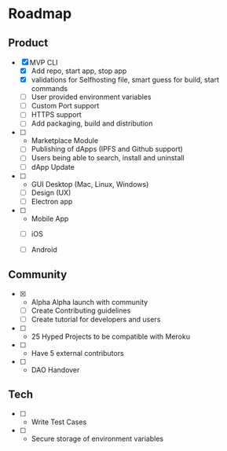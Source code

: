 # Roadmap


## Product


- [x] MVP CLI
   - [x] Add repo, start app, stop app
   - [x] validations for Selfhosting file, smart guess for build, start commands
   - [ ] User provided environment variables
   - [ ] Custom Port support
   - [ ] HTTPS support
   - [ ] Add packaging, build and distribution
- [ ] - Marketplace Module
   - [ ] Publishing of dApps (IPFS and Github support)
   - [ ] Users being able to search, install and uninstall
   - [ ] dApp Update
- [ ] - GUI Desktop (Mac, Linux, Windows)
   - [ ] Design (UX)
   - [ ] Electron app
- [ ] - Mobile App
   - [ ] iOS
   - [ ] Android


## Community

- [x] - Alpha Alpha launch with community
   - [ ] Create Contributing guidelines
   - [ ] Create tutorial for developers and users
- [ ] - 25 Hyped Projects to be compatible with Meroku
- [ ] - Have 5 external contributors
- [ ] - DAO Handover


## Tech

- [ ] - Write Test Cases
- [ ] - Secure storage of environment variables
